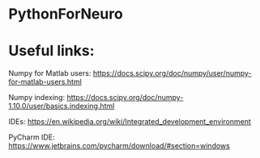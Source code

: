 # PythonForNeuro

# Useful links:
Numpy for Matlab users: https://docs.scipy.org/doc/numpy/user/numpy-for-matlab-users.html

Numpy indexing: https://docs.scipy.org/doc/numpy-1.10.0/user/basics.indexing.html

IDEs: https://en.wikipedia.org/wiki/Integrated_development_environment

PyCharm IDE: https://www.jetbrains.com/pycharm/download/#section=windows
